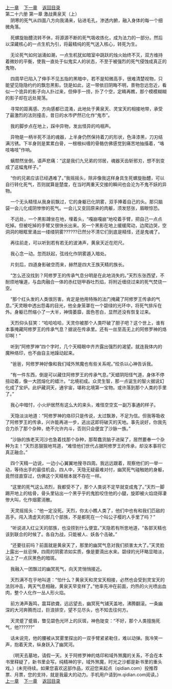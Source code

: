 
[上一章](https://github.com/xiaominghe2014/spider_book/blob/master/book/知北游/第389章.md)&nbsp;&nbsp;&nbsp;&nbsp;[下一章](https://github.com/xiaominghe2014/spider_book/blob/master/book/知北游/第391章.md)&nbsp;&nbsp;&nbsp;&nbsp;[返回目录](https://github.com/xiaominghe2014/spider_book/blob/master/book/知北游/README.md)
<br /> 第二十六册 第一章 激战黄泉天（上）<br />
        阴寒的死气从四面八方向我涌来，钻进毛孔，渗透内腑，融入身体的每一个细微角落。

    死螺旋胎醴流转不休，将源源不断的死气吸收炼化，成为法力的一部分。然后以深藏核心的一点生机为引，将最精纯的死气送入核心，转死为生。

    无论死气如何汹涌如潮，一点生机犹如暗室中跳跃的烛火始终不灭，双方维持着微妙的平衡，使我一直处于似鬼实人的状态，不至于被强烈的死气侵蚀成真正的鬼物，

    四周早已陷入了伸手不见五指的黑暗中，若不是知微高手，很难清楚视物，只能望见隐隐约约的飘忽黑影。饶是如此，这一带依旧阴晦不明，景物忽远忽近，看似一个诡异的影子向人扑过来，但伸手一捞，扑了个空，定睛再瞧，那个模模糊糊的影子却在远处晃荡。

    寻常的距离感、方向感都已混淆，此地处于黄泉天、灵宝天的相接地带，承受了最激烈的法则撞击，昔日的水市俨然已化作“鬼市”。

    我的脚步点在地上，踩中异物，发出怪异的呜咽声。

    异物是一柄半死不活的魂器，上半身仍然保持着刀的形状，色泽漆黑，刀刃结满污锈。下半身则是累累白骨，一根根纠缠的骨骼仿佛感觉到痛苦地抽搐着，“咯吱咯吱”作响。

    螭颓然坐倒，语声悲痛：“这是我们九兄弟的邻居，魂器天齿斩邪刃，想不到变成了这幅鬼样子。”

    “你的兄弟应该已经遇难了。”我摇摇头，除非像我这样身具生死螺旋胎醴，可以自行转化死气，否则就算是楚度，在当时两重天交接的瞬间也会沦为不鬼不妖的异物。

    一个无头精怪从我身前飘过，它的身躯已化阴雾，双手捧着自己的头。那只脑袋一会儿化成阴惨惨的死气。一会儿又变回原来的肉躯，须发怒张，眉眼惊恐。

    不远处，一个黑影蹲坐在地，埋着头，“嘎崩嘎崩”地咬着手臂，把自己一点点吃掉。但被吃掉的手臂又很快长出来。另一个黑影在地上缓缓爬动，边爬边哭，空洞洞的眼眶里涌出一缕缕阴雾??????已然分不清它们到底是精怪，还是鬼魂了。

    再往前走，可以听到若有若无的波涛声，黄泉天近在咫尺。

    我心念一动。忽而跃起，弦线化作阴雾遁入暗处。

    片刻后，四道身影破空而来，赫然是四大王族天精的族长。

    “怎么还没找到？阿修罗王的传承气息分明是在此地消失的。”天烈东张西望，不耐烦地嚷道，与血肉融合一体的赤红铠甲吞吐烈焰，将附近缠绕过来的死气焚烧一空。

    “那个红头发的人类很厉害。肯定是他用特殊的法门掩藏了阿修罗王传承的气息。”天灵眼中透出怨毒的目光，他全身笼罩在一个碧绿的光环中，将死气排斥在外。身躯已然缩小了一大半，神情萎靡，面色苍白，显然还没有恢复过来。

    天烈仰头狂笑：“哈哈哈哈，天灵你被那个人类吓破了胆子吧？这个世上，谁有本事掩藏阿修罗王的传承气息？据说在传承里。还有一丝至高无上的阿修罗神的烙印啊！”

    听到“阿修罗神”四个字时，几个天精眼中齐齐露出强烈的渴望。就连我体内的魔种烙印，也不由自主地躁动起来。

    “爸爸，阿修罗神好像和我们域外煞魔也有些关系呢。”绞杀以心神告诉我。

    “有一件东西，倒是可以藏住阿修罗王的传承气息。”天蜡阴阳怪气道，身体不停扭动着，像一大团熔化的蜡汁。“北境初成。众灵生智，那一点诞生的智火据说幻化成了宝炉。此炉藏洞天，通宇宙，堪称北境第一宝物。或许落到那个人类的手里了。”

    我心中暗忖，小火炉居然有这么大的来头，难怪空空玄一副万事通的样子。

    天隐淡淡地道：“阿修罗神的烙印只是传说，太过飘渺，不足为信。但我等吸收了阿修罗王的传承，兴许能再进一步，逃出这即将破灭的天地。事先说好，你我先合力杀了那个杂种，绝不允许内斗，否则只会便宜了沙脉一族。”

    “沙脉的族老天河沙也急着找那个杂种，那帮蠢货脑子进屎了，居然要奉一个杂种为主！”天烈恶狠狠地骂道，“难怪他们世代占据阿修罗王的传承，却没本事将它真正融合。”

    四个天精一边说，一边小心翼翼地搜寻四周。我远远跟着，观察他们的一举一动，等待出手的最佳机会。四人中，天隐无疑最难对付，幽冥死气碰触她的身躯，竟然径直穿过，仿佛这个天精根本就不存在一样。

    “这里的死气这么浓烈，我都受不了，那个人类说不定早就变成鬼了。”天烈一脚踢开地上的枯骨，骨头里钻出一个黑乎乎的鬼脸咬住他的小腿，旋即被火焰烧得凄惨大叫，化作烟雾消散。

    天灵摇摇头：“他一定没死。天烈，你太小瞧人类了，他们中也有和我们匹敌的高手。闯入清虚天的那几个部族，不是都死在一个叫公子樱的人手里了吗？”

    “听说进入红尘天的部族，也没捞到什么便宜。”天隐若有所思地道，“各部天精也该到联合的时候了。各自为战，只能被人、妖各个击破。”

    “还要往前吗？前面就是黄泉天了，那里的幽冥气息对我们损害太大了。”天灵脸上露出一丝忌惮，四周的阴雾浓如实质，像是要滴出水来。碧绿的光环略显暗淡，沾上了一点灰黑色的暗斑。

    我融入一团飘过的幽冥死气，向天灵悄悄接近。

    天烈满不在乎地叫道：“怕什么？黄泉天和灵宝天相接，必然也会受到灵宝天的法则冲击，两天气息相融，黄泉天早变样了。”他率先冲在前面，灼热的火光喷出血肉，整个人化作一丛人形火焰。

    前方涛声轰鸣，震耳欲聋。远远望去，幽冥死气铺天盖地，沸腾翻滚。一条幽深的大河奔腾而过，巨浪排空，望不见尽头，也不知去往何方。

    天灵蹙了蹙眉，瞥见碧色光环上的灰斑，神色陡变：“不好，那个人类擅施死气，他??????”

    话未说完，他的腰被从冥雾里探出的一双手臂紧紧勒住，难以动弹。我冷笑一声，抱着天灵，纵身跃入了幽冥河。

    （明天去墓地，请假一天。关于阿修罗神的烙印和域外煞魔的关系，不会在本书里释疑了，新书里会写。纯精神的宇，域外煞魔，时光之沙都是新书里的重头戏。）(未完待续。如果您喜欢这部作品，欢迎您来起点（qidian.com）投推荐票、月票，您的支持，就是我最大的动力。手机用户请到m.qidian.com阅读。)
  <br />
[上一章](https://github.com/xiaominghe2014/spider_book/blob/master/book/知北游/第389章.md)&nbsp;&nbsp;&nbsp;&nbsp;[下一章](https://github.com/xiaominghe2014/spider_book/blob/master/book/知北游/第391章.md)&nbsp;&nbsp;&nbsp;&nbsp;[返回目录](https://github.com/xiaominghe2014/spider_book/blob/master/book/知北游/README.md)
